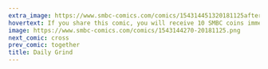 ```yaml
---
extra_image: https://www.smbc-comics.com/comics/154314451320181125after.png
hovertext: If you share this comic, you will receive 10 SMBC coins immediately in your mind.
image: https://www.smbc-comics.com/comics/1543144270-20181125.png
next_comic: cross
prev_comic: together
title: Daily Grind
---
```


